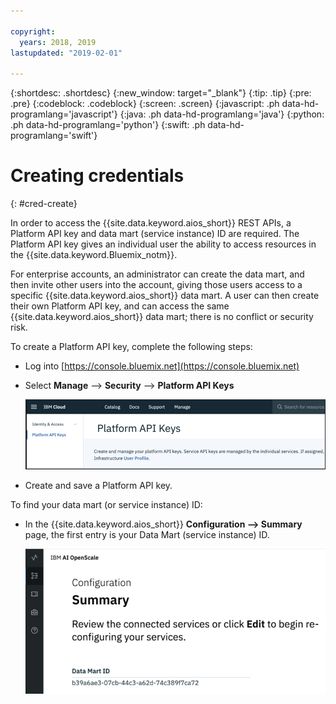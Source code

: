 ```yaml
---

copyright:
  years: 2018, 2019
lastupdated: "2019-02-01"

---
```


{:shortdesc: .shortdesc}
{:new_window: target="_blank"}
{:tip: .tip}
{:pre: .pre}
{:codeblock: .codeblock}
{:screen: .screen}
{:javascript: .ph data-hd-programlang='javascript'}
{:java: .ph data-hd-programlang='java'}
{:python: .ph data-hd-programlang='python'}
{:swift: .ph data-hd-programlang='swift'}

# Creating credentials
{: #cred-create}

In order to access the {{site.data.keyword.aios_short}} REST APIs, a Platform API key and data mart (service instance) ID are required. The Platform API key gives an individual user the ability to access resources in the {{site.data.keyword.Bluemix_notm}}.

For enterprise accounts, an administrator can create the data mart, and then invite other users into the account, giving those users access to a specific {{site.data.keyword.aios_short}} data mart. A user can then create their own Platform API key, and can access the same {{site.data.keyword.aios_short}} data mart; there is no conflict or security risk.

To create a Platform API key, complete the following steps:

- Log into [https://console.bluemix.net](https://console.bluemix.net)

- Select **Manage** --> **Security** --> **Platform API Keys**

    ![Platform API Keys](images/cred-api-key.png)

- Create and save a Platform API key.

To find your data mart (or service instance) ID:

- In the {{site.data.keyword.aios_short}} **Configuration --> Summary** page, the first entry is your Data Mart (service instance) ID.

    ![Data Mart ID](images/data-mart-id.png)

<!---

- Get your API key

    ```curl
    ibmcloud login --sso
    ibmcloud iam api-key-create 'my_key'
    ```

    You will see information output like the following:

    ```bash
    Name         my_key
    Created At   2018-10-09T14:04+0000
    API Key      Tg4Gxxxxxxxxxxxxxxxxx_xxxxxxxxxxxxxxxxxQU-nE
    Locked       false
    UUID         ApiKey-xxxxxxxxx-afd7-xxxxx-b0e1-xxxxxxxxxxx
    ```
- Verify the Resource Group you are using in your {{site.data.keyword.Bluemix_notm}} account.

  ![Resource Group in Cloud](images/cloud-resource.png)

  If you are not using the `Default` resource group, then run the following command to get your credential for {{site.data.keyword.aios_short}}:

   ```curl
   ibmcloud target -g myResourceGroup
   ```

  where `myResourceGroup` is the name of the resource group associated with your {{site.data.keyword.aios_short}} instance.

- Get your {{site.data.keyword.aios_short}} instance ID

    ```curl
    ibmcloud resource service-instance '<Your_AI_OpenScale_instance_name>'
    ```
    **Note**: If you are using the {{site.data.keyword.Bluemix_notm}} command console on Windows, replace the single quotes (') in the above commands with double quotes (").

    You will see information output like the following:

    ```bash
    Name:                  AI OpenScale-my_instance
    ID:                    crn:v1:bluemix:public:aiopenscale:us-south:a/c2f2xxxxxxxxxxxx867::
    GUID:                  03daxxxx-xxxx-xxxx-xxxx-xxxxxxxx38a7
    Location:              us-south
    Service Name:          aiopenscale
    Service Plan Name:     lite
    Resource Group Name:   Default
    State:                 active
    Type:                  service_instance
    Sub Type:
    Tags:
    Created at:            2018-09-17T13:58:43Z
    Updated at:
    ```

    The `GUID` value is your {{site.data.keyword.aios_short}} instance ID.

--->